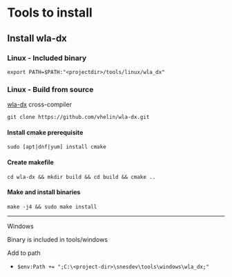 # Tools to install

## Install wla-dx

### Linux - Included binary

`export PATH=$PATH:"<projectdir>/tools/linux/wla_dx"`

### Linux - Build from source

[wla-dx](https://github.com/vhelin/wla-dx) cross-compiler

`git clone https://github.com/vhelin/wla-dx.git`

#### Install cmake prerequisite

`sudo [apt|dnf|yum] install cmake`

#### Create makefile

`cd wla-dx && mkdir build && cd build && cmake ..`

#### Make and install binaries

`make -j4 && sudo make install`

---

Windows

Binary is included in tools/windows

Add to path

- `$env:Path += ";C:\<project-dir>\snesdev\tools\windows\wla_dx;"`